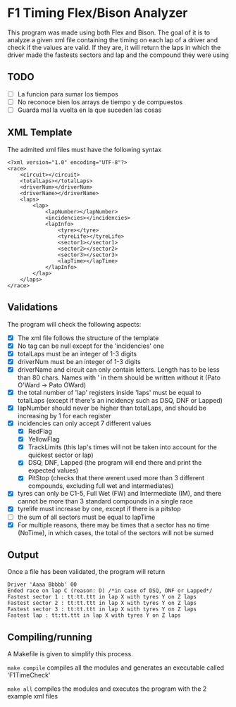 # F1 Timing Flex/Bison Analyzer

This program was made using both Flex and Bison.
The goal of it is to analyze a given xml file containing the timing on each lap of a driver and check if the values are valid. If they are, it will return the laps in which the driver made the fastests sectors and lap and the compound they were using

## TODO
- [ ] La funcion para sumar los tiempos
- [ ] No reconoce bien los arrays de tiempo y de compuestos
- [ ] Guarda mal la vuelta en la que suceden las cosas

## XML Template
The admited xml files must have the following syntax
```
<?xml version="1.0" encoding="UTF-8"?>
<race>
	<circuit></circuit>
	<totalLaps></totalLaps>
	<driverNum></driverNum>
	<driverName></driverName>
	<laps>
		<lap>
			<lapNumber></lapNumber>
			<incidencies></incidencies>
			<lapInfo>
				<tyre></tyre>
				<tyreLife></tyreLife>
				<sector1></sector1>
				<sector2></sector2>
				<sector3></sector3>
				<lapTime></lapTime>
			</lapInfo>
		</lap>
	</laps>
</race>
```

## Validations
The program will check the following aspects:
- [x] The xml file follows the structure of the template
- [x] No tag can be null except for the 'incidencies' one
- [x] totalLaps must be an integer of 1-3 digits
- [x] driverNum must be an integer of 1-3 digits
- [x] driverName and circuit can only contain letters. Length has to be less than 80 chars. Names with ' in them should be written without it (Pato O'Ward -> Pato OWard)
- [x] the total number of 'lap' registers inside 'laps' must be equal to totalLaps (except if there's an incidency such as DSQ, DNF or Lapped)
- [x] lapNumber should never be higher than totalLaps, and should be increasing by 1 for each register
- [x] incidencies can only accept 7 different values
	- [x] RedFlag
	- [x] YellowFlag
	- [x] TrackLimits (this lap's times will not be taken into account for the quickest sector or lap)
	- [x] DSQ, DNF, Lapped (the program will end there and print the expected values)
	- [x] PitStop (checks that there werent used more than 3 different compounds, excluding full wet and intermediates)
- [x] tyres can only be C1-5, Full Wet (FW) and Intermediate (IM), and there cannot be more than 3 standard compounds in a single race
- [x] tyrelife must increase by one, except if there is a pitstop
- [ ] the sum of all sectors must be equal to lapTime
- [x] For multiple reasons, there may be times that a sector has no time (NoTime), in which cases, the total of the sectors will not be sumed

## Output
Once a file has been validated, the program will return
```
Driver 'Aaaa Bbbbb' 00
Ended race on lap C (reason: D) /*in case of DSQ, DNF or Lapped*/ 
Fastest sector 1 : tt:tt.ttt in lap X with tyres Y on Z laps
Fastest sector 2 : tt:tt.ttt in lap X with tyres Y on Z laps
Fastest sector 3 : tt:tt.ttt in lap X with tyres Y on Z laps
Fastest lap : tt:tt.ttt in lap X with tyres Y on Z laps
```

## Compiling/running
A Makefile is given to simplify this process. 

`make compile` compiles all the modules and generates an executable called 'F1TimeCheck'

`make all` compiles the modules and executes the program with the 2 example xml files

